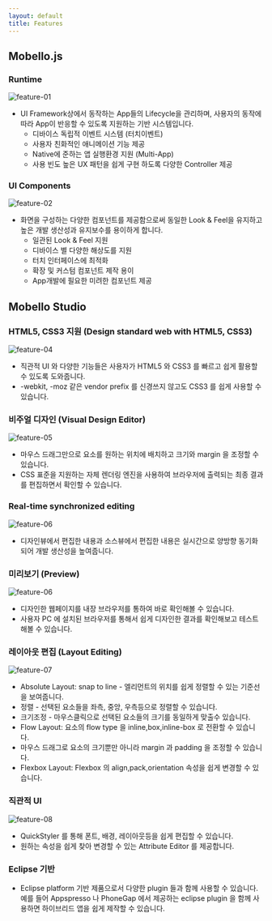 ```yaml
---
layout: default
title: Features
---
```


## Mobello.js
  
### Runtime
![feature-01](/img/feature-01.png)  
- UI Framework상에서 동작하는 App들의 Lifecycle을 관리하며, 사용자의 동작에 따라 App이 반응할 수 있도록 지원하는 기반 시스템입니다.
	- 디바이스 독립적 이벤트 시스템 (터치이벤트)
	- 사용자 친화적인 애니메이션 기능 제공
	- Native에 준하는 앱 실행환경 지원 (Multi-App)
	- 사용 빈도 높은 UX 패턴을 쉽게 구현 하도록 다양한 Controller 제공
  
### UI Components
![feature-02](/img/feature-02.png)  
- 화면을 구성하는 다양한 컴포넌트를 제공함으로써 동일한 Look & Feel을 유지하고 높은 개발 생산성과 유지보수를 용이하게 합니다.
    - 일관된 Look & Feel 지원
    - 디바이스 별 다양한 해상도를 지원 
    - 터치 인터페이스에 최적화 
    - 확장 및 커스텀 컴포넌트 제작 용이
    - App개발에 필요한 미려한 컴포넌트 제공
  
  
## Mobello Studio

### HTML5, CSS3 지원 (Design standard web with HTML5, CSS3)
![feature-04](/img/feature-04.jpg)  
- 직관적 UI 와 다양한 기능들은 사용자가 HTML5 와 CSS3 를 빠르고 쉽게 활용할 수 있도록 도와줍니다.
- -webkit, -moz 같은 vendor prefix 를 신경쓰지 않고도 CSS3 를 쉽게 사용할 수 있습니다.

### 비주얼 디자인 (Visual Design Editor)
![feature-05](/img/feature-05.jpg)    
- 마우스 드래그만으로 요소를 원하는 위치에 배치하고 크기와 margin 을 조정할 수 있습니다.
- CSS 표준을 지원하는 자체 렌더링 엔진을 사용하여 브라우저에 출력되는 최종 결과를 편집하면서 확인할 수 있습니다.

### Real-time synchronized editing
![feature-06](/img/feature-06.jpg)    
- 디자인뷰에서 편집한 내용과 소스뷰에서 편집한 내용은 실시간으로 양방향 동기화 되어 개발 생산성을 높여줍니다.

### 미리보기 (Preview)
![feature-06](/img/feature-07.jpg)  
- 디자인한 웹페이지를 내장 브라우저를 통하여 바로 확인해볼 수 있습니다.
- 사용자 PC 에 설치된 브라우저를 통해서 쉽게 디자인한 결과를 확인해보고 테스트해볼 수 있습니다.

### 레이아웃 편집 (Layout Editing)   
![feature-07](/img/feature-07.jpg)  
- Absolute Layout: snap to line - 엘리먼트의 위치를 쉽게 정렬할 수 있는 기준선을 보여줍니다.
- 정렬 - 선택된 요소들을 좌측, 중앙, 우측등으로 정렬할 수 있습니다.
- 크기조정 - 마우스클릭으로 선택된 요소들의 크기를 동일하게 맞출수 있습니다.
- Flow Layout: 요소의 flow type 을 inline,box,inline-box 로 전환할 수 있습니다.
- 마우스 드래그로 요소의 크기뿐만 아니라 margin 과 padding 을 조정할 수 있습니다.
- Flexbox Layout: Flexbox 의 align,pack,orientation 속성을 쉽게 변경할 수 있습니다.

### 직관적 UI   
![feature-08](/img/feature-08.jpg)  
- QuickStyler 를 통해 폰트, 배경, 레이아웃등을 쉽게 편집할 수 있습니다.
- 원하는 속성을 쉽게 찾아 변경할 수 있는 Attribute Editor 를 제공합니다.

### Eclipse 기반
- Eclipse platform 기반 제품으로서 다양한 plugin 들과 함께 사용할 수 있습니다. 예를 들어 Appspresso 나 PhoneGap 에서 제공하는 eclipse plugin 을 함께 사용하면 하이브리드 앱을 쉽게 제작할 수 있습니다.